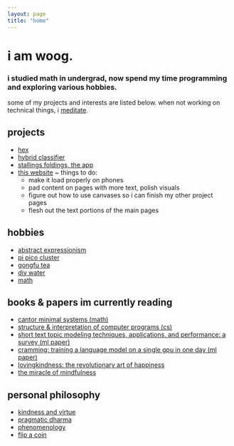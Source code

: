 ```yaml
---
layout: page
title: "home"
---
```


# i am woog.

### i studied math in undergrad, now spend my time programming and exploring various hobbies.
some of my projects and interests are listed below. when not working on technical things, i [meditate](https://woog97.github.io/dharma/).

## projects

 - [hex](https://woog97.github.io/projects/)
 - [hybrid classifier](https://woog97.github.io/hybrid-classifier/)
 - [stallings foldings, the app](https://woog97.github.io/stallings-foldings/)
 - [this website](https://woog97.github.io/this-website/) ~ things to do:
   - make it load properly on phones
   - pad content on pages with more text, polish visuals
   - figure out how to use canvases so i can finish my other project pages
   - flesh out the text portions of the main pages

## hobbies

- [abstract expressionism](https://woog97.github.io/art/)
- [pi pico cluster](https://woog97.github.io/cluster/)
- [gongfu tea](https://woog97.github.io/tea/)
- [diy water](https://woog97.github.io/diy-water/)
- [math](https://woog97.github.io/math/)

## books & papers im currently reading

- [cantor minimal systems (math)](https://bookstore.ams.org/view?ProductCode=ULECT/70)
- [structure & interpretation of computer programs (cs)](https://sarabander.github.io/sicp/html/index.xhtml)
- [short text topic modeling techniques, applications, and performance: a survey (ml paper)](https://arxiv.org/abs/1904.07695)
- [cramming: training a language model on a single gpu in one day (ml paper)](https://arxiv.org/abs/2212.14034)
- [lovingkindness: the revolutionary art of happiness](https://www.shambhala.com/lovingkindness-15144.html)
- [the miracle of mindfulness](https://plumvillage.org/books/the-miracle-of-mindfulness/)

## personal philosophy

- [kindness and virtue](https://woog97.github.io/virtue/)
- [pragmatic dharma](https://woog97.github.io/dharma/)
- [phenomenology](https://woog97.github.io/phenomenology/)
- [flip a coin](https://woog97.github.io/flip-a-coin/)

